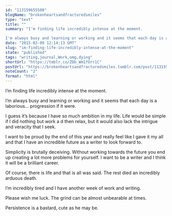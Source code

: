 ```yaml
---
id: "113159655500"
blogName: "brokenheartsandfracturedsmiles"
type: "text"
title: ""
summary: "I'm finding life incredibly intense at the moment. 

I'm always busy and learning or working and it seems that each day is a..."
date: "2015-03-09 12:14:13 GMT"
slug: "im-finding-life-incredibly-intense-at-the-moment"
state: "published"
tags: "writing,journal,Work,omg,dying"
shortUrl: "https://tmblr.co/ZDb_Wm1fOrr1C"
postUrl: "https://brokenheartsandfracturedsmiles.tumblr.com/post/113159655500/im-finding-life-incredibly-intense-at-the-moment"
noteCount: "2"
format: "html"
---
```


I’m finding life incredibly intense at the moment. 

I’m always busy and learning or working and it seems that each day is a laborious… progression if it were.

I guess it’s because I have so much ambition in my life. Life would be simple if I did nothing but work a d then relax, but it would also lack the intrigue and veracity that I seek.

I want to be proud by the end of this year and really feel like I gave it my all and that I have an incredible future as a writer to look forward to.

Simplicity is brutally deceiving. Without working towards the future you end up creating a lot more problems for yourself. I want to be a writer and I think it will be a brilliant career.

Of course, there is life and that is all was said. The rest died an incredibly arduous death.

I’m incredibly tired and I have another week of work and writing.

Please wish me luck. The grind can be almost unbearable at times.

Persistence is a bastard, cute as he may be.